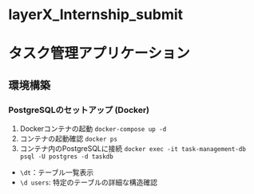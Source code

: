 # layerX_Internship_submit
# タスク管理アプリケーション
## 環境構築

### PostgreSQLのセットアップ (Docker)
1. Dockerコンテナの起動
`docker-compose up -d`
2. コンテナの起動確認
`docker ps`
3. コンテナ内のPostgreSQLに接続
`docker exec -it task-management-db psql -U postgres -d taskdb`
- `\dt`：テーブル一覧表示
- `\d users`: 特定のテーブルの詳細な構造確認